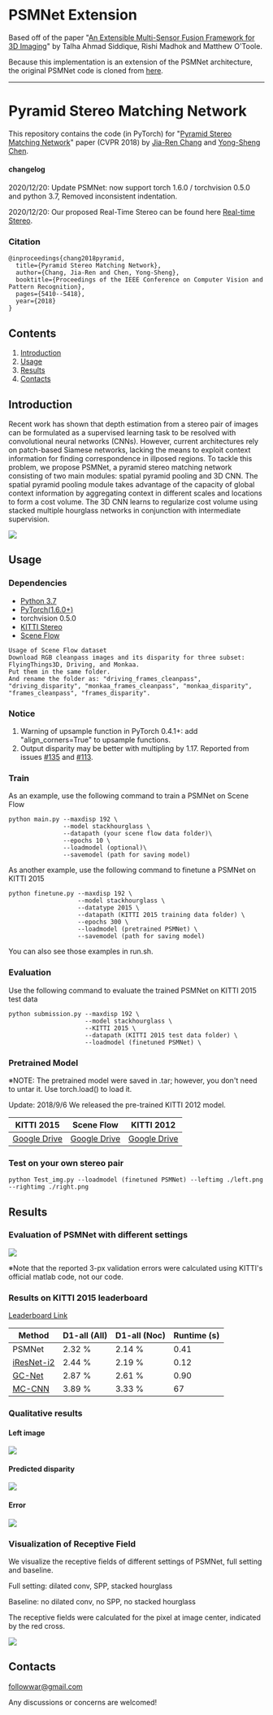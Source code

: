 # PSMNet Extension

Based off of the paper "[An Extensible Multi-Sensor Fusion Framework for 3D Imaging](https://openaccess.thecvf.com/content_CVPRW_2020/papers/w60/Siddiqui_An_Extensible_Multi-Sensor_Fusion_Framework_for_3D_Imaging_CVPRW_2020_paper.pdf)" by Talha Ahmad Siddique, Rishi Madhok and Matthew O'Toole.

Because this implementation is an extension of the PSMNet architecture, the original PSMNet code is cloned from [here](https://github.com/JiaRenChang/PSMNet).

---

# Pyramid Stereo Matching Network

This repository contains the code (in PyTorch) for "[Pyramid Stereo Matching Network](https://arxiv.org/abs/1803.08669)" paper (CVPR 2018) by [Jia-Ren Chang](https://jiarenchang.github.io/) and [Yong-Sheng Chen](https://people.cs.nctu.edu.tw/~yschen/).

#### changelog
2020/12/20: Update PSMNet: now support torch 1.6.0 / torchvision 0.5.0 and python 3.7, Removed inconsistent indentation.

2020/12/20: Our proposed Real-Time Stereo can be found here [Real-time Stereo](https://github.com/JiaRenChang/RealtimeStereo).
### Citation
```
@inproceedings{chang2018pyramid,
  title={Pyramid Stereo Matching Network},
  author={Chang, Jia-Ren and Chen, Yong-Sheng},
  booktitle={Proceedings of the IEEE Conference on Computer Vision and Pattern Recognition},
  pages={5410--5418},
  year={2018}
}
```

## Contents

1. [Introduction](#introduction)
2. [Usage](#usage)
3. [Results](#results)
4. [Contacts](#contacts)

## Introduction

Recent work has shown that depth estimation from a stereo pair of images can be formulated as a supervised learning task to be resolved with convolutional neural networks (CNNs). However, current architectures rely on patch-based Siamese networks, lacking the means to exploit context information for finding correspondence in illposed regions. To tackle this problem, we propose PSMNet, a pyramid stereo matching network consisting of two main modules: spatial pyramid pooling and 3D CNN. The spatial pyramid pooling module takes advantage of the capacity of global context information by aggregating context in different scales and locations to form a cost volume. The 3D CNN learns to regularize cost volume using stacked multiple hourglass networks in conjunction with intermediate supervision.

<img align="center" src="https://user-images.githubusercontent.com/11732099/43501836-1d32897c-958a-11e8-8083-ad41ec26be17.jpg">

## Usage

### Dependencies

- [Python 3.7](https://www.python.org/downloads/)
- [PyTorch(1.6.0+)](http://pytorch.org)
- torchvision 0.5.0
- [KITTI Stereo](http://www.cvlibs.net/datasets/kitti/eval_stereo.php)
- [Scene Flow](https://lmb.informatik.uni-freiburg.de/resources/datasets/SceneFlowDatasets.en.html)

```
Usage of Scene Flow dataset
Download RGB cleanpass images and its disparity for three subset: FlyingThings3D, Driving, and Monkaa.
Put them in the same folder.
And rename the folder as: "driving_frames_cleanpass", "driving_disparity", "monkaa_frames_cleanpass", "monkaa_disparity", "frames_cleanpass", "frames_disparity".
```
### Notice
1. Warning of upsample function in PyTorch 0.4.1+: add "align_corners=True" to upsample functions.
2. Output disparity may be better with multipling by 1.17. Reported from issues [#135](https://github.com/JiaRenChang/PSMNet/issues/135) and [#113](https://github.com/JiaRenChang/PSMNet/issues/113).

### Train
As an example, use the following command to train a PSMNet on Scene Flow

```
python main.py --maxdisp 192 \
               --model stackhourglass \
               --datapath (your scene flow data folder)\
               --epochs 10 \
               --loadmodel (optional)\
               --savemodel (path for saving model)
```

As another example, use the following command to finetune a PSMNet on KITTI 2015

```
python finetune.py --maxdisp 192 \
                   --model stackhourglass \
                   --datatype 2015 \
                   --datapath (KITTI 2015 training data folder) \
                   --epochs 300 \
                   --loadmodel (pretrained PSMNet) \
                   --savemodel (path for saving model)
```
You can also see those examples in run.sh.

### Evaluation
Use the following command to evaluate the trained PSMNet on KITTI 2015 test data

```
python submission.py --maxdisp 192 \
                     --model stackhourglass \
                     --KITTI 2015 \
                     --datapath (KITTI 2015 test data folder) \
                     --loadmodel (finetuned PSMNet) \
```

### Pretrained Model
※NOTE: The pretrained model were saved in .tar; however, you don't need to untar it. Use torch.load() to load it.

Update: 2018/9/6 We released the pre-trained KITTI 2012 model.

| KITTI 2015 |  Scene Flow | KITTI 2012|
|---|---|---|
|[Google Drive](https://drive.google.com/file/d/1pHWjmhKMG4ffCrpcsp_MTXMJXhgl3kF9/view?usp=sharing)|[Google Drive](https://drive.google.com/file/d/1xoqkQ2NXik1TML_FMUTNZJFAHrhLdKZG/view?usp=sharing)|[Google Drive](https://drive.google.com/file/d/1p4eJ2xDzvQxaqB20A_MmSP9-KORBX1pZ/view?usp=sharing)|

### Test on your own stereo pair
```
python Test_img.py --loadmodel (finetuned PSMNet) --leftimg ./left.png --rightimg ./right.png
```

## Results

### Evaluation of PSMNet with different settings
<img align="center" src="https://user-images.githubusercontent.com/11732099/37817886-45a12ece-2eb3-11e8-8254-ae92c723b2f6.png">

※Note that the reported 3-px validation errors were calculated using KITTI's official matlab code, not our code.

### Results on KITTI 2015 leaderboard
[Leaderboard Link](http://www.cvlibs.net/datasets/kitti/eval_scene_flow.php?benchmark=stereo)

| Method | D1-all (All) | D1-all (Noc)| Runtime (s) |
|---|---|---|---|
| PSMNet | 2.32 % | 2.14 % | 0.41 |
| [iResNet-i2](https://arxiv.org/abs/1712.01039) | 2.44 % | 2.19 % | 0.12 |
| [GC-Net](https://arxiv.org/abs/1703.04309) | 2.87 % | 2.61 % | 0.90 |
| [MC-CNN](https://github.com/jzbontar/mc-cnn) | 3.89 % | 3.33 % | 67 |

### Qualitative results
#### Left image
<img align="center" src="http://www.cvlibs.net/datasets/kitti/results/efb9db97938e12a20b9c95ce593f633dd63a2744/image_0/000004_10.png">

#### Predicted disparity
<img align="center" src="http://www.cvlibs.net/datasets/kitti/results/efb9db97938e12a20b9c95ce593f633dd63a2744/result_disp_img_0/000004_10.png">

#### Error
<img align="center" src="http://www.cvlibs.net/datasets/kitti/results/efb9db97938e12a20b9c95ce593f633dd63a2744/errors_disp_img_0/000004_10.png">

### Visualization of Receptive Field
We visualize the receptive fields of different settings of PSMNet, full setting and baseline.

Full setting: dilated conv, SPP, stacked hourglass

Baseline: no dilated conv, no SPP, no stacked hourglass

The receptive fields were calculated for the pixel at image center, indicated by the red cross.

<img align="center" src="https://user-images.githubusercontent.com/11732099/37876179-6d6dd97e-307b-11e8-803e-bcdbec29fb94.png">



## Contacts
followwar@gmail.com

Any discussions or concerns are welcomed!
